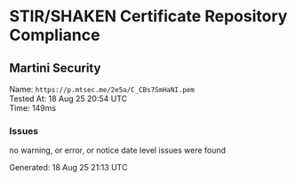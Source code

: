 # STIR/SHAKEN Certificate Repository Compliance

## Martini Security

Name: `https://p.mtsec.me/2e5a/C_CBs7SmHaNI.pem`\
Tested At: 18 Aug 25 20:54 UTC\
Time: 149ms

### Issues

no warning, or error, or notice date level issues were found

Generated: 18 Aug 25 21:13 UTC